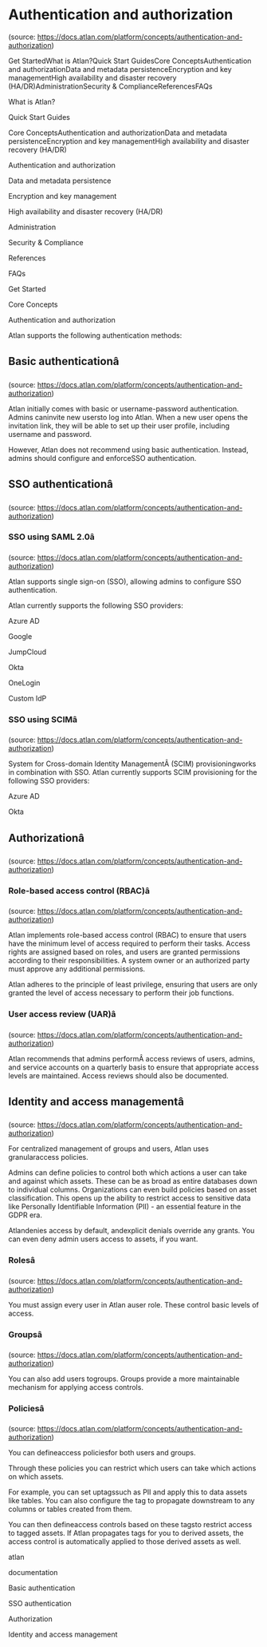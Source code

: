 # Authentication and authorization
(source: https://docs.atlan.com/platform/concepts/authentication-and-authorization)

Get StartedWhat is Atlan?Quick Start GuidesCore ConceptsAuthentication and authorizationData and metadata persistenceEncryption and key managementHigh availability and disaster recovery (HA/DR)AdministrationSecurity & ComplianceReferencesFAQs

What is Atlan?

Quick Start Guides

Core ConceptsAuthentication and authorizationData and metadata persistenceEncryption and key managementHigh availability and disaster recovery (HA/DR)

Authentication and authorization

Data and metadata persistence

Encryption and key management

High availability and disaster recovery (HA/DR)

Administration

Security & Compliance

References

FAQs

Get Started

Core Concepts

Authentication and authorization

Atlan supports the following authentication methods:



## Basic authenticationâ
(source: https://docs.atlan.com/platform/concepts/authentication-and-authorization)

Atlan initially comes with basic or username-password authentication. Admins caninvite new usersto log into Atlan. When a new user opens the invitation link, they will be able to set up their user profile, including username and password.

However, Atlan does not recommend using basic authentication. Instead, admins should configure and enforceSSO authentication.



## SSO authenticationâ
(source: https://docs.atlan.com/platform/concepts/authentication-and-authorization)



### SSO using SAML 2.0â
(source: https://docs.atlan.com/platform/concepts/authentication-and-authorization)

Atlan supports single sign-on (SSO), allowing admins to configure SSO authentication.

Atlan currently supports the following SSO providers:

Azure AD

Google

JumpCloud

Okta

OneLogin

Custom IdP



### SSO using SCIMâ
(source: https://docs.atlan.com/platform/concepts/authentication-and-authorization)

System for Cross-domain Identity ManagementÂ (SCIM) provisioningworks in combination with SSO. Atlan currently supports SCIM provisioning for the following SSO providers:

Azure AD

Okta



## Authorizationâ
(source: https://docs.atlan.com/platform/concepts/authentication-and-authorization)



### Role-based access control (RBAC)â
(source: https://docs.atlan.com/platform/concepts/authentication-and-authorization)

Atlan implements role-based access control (RBAC) to ensure that users have the minimum level of access required to perform their tasks. Access rights are assigned based on roles, and users are granted permissions according to their responsibilities. A system owner or an authorized party must approve any additional permissions.

Atlan adheres to the principle of least privilege, ensuring that users are only granted the level of access necessary to perform their job functions.



### User access review (UAR)â
(source: https://docs.atlan.com/platform/concepts/authentication-and-authorization)

Atlan recommends that admins performÂ access reviews of users, admins, and service accounts on a quarterly basis to ensure that appropriate access levels are maintained. Access reviews should also be documented.



## Identity and access managementâ
(source: https://docs.atlan.com/platform/concepts/authentication-and-authorization)

For centralized management of groups and users, Atlan uses granularaccess policies.

Admins can define policies to control both which actions a user can take and against which assets. These can be as broad as entire databases down to individual columns. Organizations can even build policies based on asset classification. This opens up the ability to restrict access to sensitive data like Personally Identifiable Information (PII)   -  an essential feature in the GDPR era.

Atlandenies access by default, andexplicit denials override any grants. You can even deny admin users access to assets, if you want.



### Rolesâ
(source: https://docs.atlan.com/platform/concepts/authentication-and-authorization)

You must assign every user in Atlan auser role. These control basic levels of access.



### Groupsâ
(source: https://docs.atlan.com/platform/concepts/authentication-and-authorization)

You can also add users togroups. Groups provide a more maintainable mechanism for applying access controls.



### Policiesâ
(source: https://docs.atlan.com/platform/concepts/authentication-and-authorization)

You can defineaccess policiesfor both users and groups.

Through these policies you can restrict which users can take which actions on which assets.

For example, you can set uptagssuch as PII and apply this to data assets like tables. You can also configure the tag to propagate downstream to any columns or tables created from them.

You can then defineaccess controls based on these tagsto restrict access to tagged assets. If Atlan propagates tags for you to derived assets, the access control is automatically applied to those derived assets as well.

atlan

documentation

Basic authentication

SSO authentication

Authorization

Identity and access management
